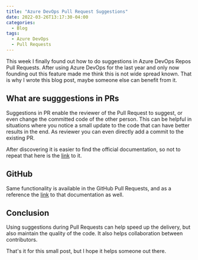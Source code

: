 ```yaml
---
title: "Azure DevOps Pull Request Suggestions"
date: 2022-03-26T13:17:30-04:00
categories:
  - Blog
tags:
  - Azure DevOps
  - Pull Requests
---
```


This week I finally found out how to do suggestions in Azure DevOps Repos Pull Requests. After using Azure DevOps for the last year and only now founding out this feature made me think this is not wide spread known. That is why I wrote this blog post, maybe someone else can benefit from it.

## What are sugggestions in PRs

Suggestions in PR enable the reviewer of the Pull Request to suggest, or even change the committed code of the other person. This can be helpful in situations where you notice a small update to the code that can have better results in the end. As reviewer you can even directly add a commit to the existing PR.

After discovering it is easier to find the official documentation, so not to repeat that here is the [link](https://docs.microsoft.com/en-us/azure/devops/repos/git/review-pull-requests?view=azure-devops&tabs=browser#suggest-changes) to it.

## GitHub

Same functionality is available in the GitHub Pull Requests, and as a reference the [link](https://docs.github.com/en/pull-requests/collaborating-with-pull-requests/reviewing-changes-in-pull-requests/incorporating-feedback-in-your-pull-request) to that documentation as well.

## Conclusion

Using suggestions during Pull Requests can help speed up the delivery, but also maintain the quality of the code. It also helps collaboration between contributors.

That's it for this small post, but I hope it helps someone out there.
